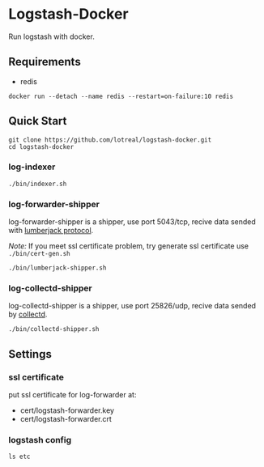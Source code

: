 # Logstash-Docker

Run logstash with docker.

## Requirements

- redis

```
docker run --detach --name redis --restart=on-failure:10 redis
```

## Quick Start

```
git clone https://github.com/lotreal/logstash-docker.git
cd logstash-docker
```

### log-indexer

```
./bin/indexer.sh
```

### log-forwarder-shipper

log-forwarder-shipper is a shipper, use port 5043/tcp, recive data sended with [lumberjack protocol](https://github.com/elasticsearch/logstash-forwarder).

*Note:* If you meet ssl certificate problem, try generate ssl certificate use `./bin/cert-gen.sh`

```
./bin/lumberjack-shipper.sh
```

### log-collectd-shipper

log-collectd-shipper is a shipper, use port 25826/udp, recive data sended by [collectd](https://collectd.org).

```
./bin/collectd-shipper.sh
```


## Settings

### ssl certificate

put ssl certificate for log-forwarder at:

- cert/logstash-forwarder.key
- cert/logstash-forwarder.crt

### logstash config

```
ls etc
```
